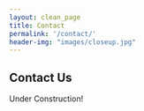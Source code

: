 ```yaml
---
layout: clean_page
title: Contact
permalink: '/contact/'
header-img: "images/closeup.jpg"
---
```


## Contact Us

Under Construction!
